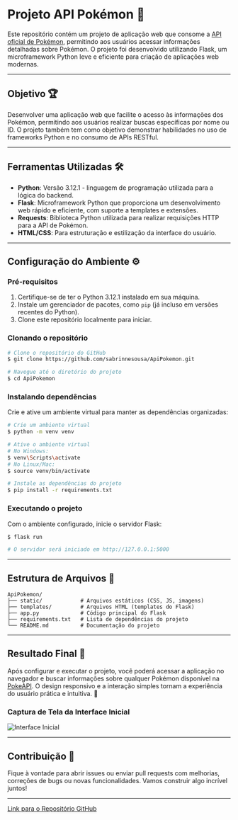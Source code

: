 # Projeto API Pokémon 💛

Este repositório contém um projeto de aplicação web que consome a [API oficial de Pokémon](https://pokeapi.co/api/v2/), permitindo aos usuários acessar informações detalhadas sobre Pokémon. O projeto foi desenvolvido utilizando Flask, um microframework Python leve e eficiente para criação de aplicações web modernas.

---

## Objetivo 🏆

Desenvolver uma aplicação web que facilite o acesso às informações dos Pokémon, permitindo aos usuários realizar buscas específicas por nome ou ID. O projeto também tem como objetivo demonstrar habilidades no uso de frameworks Python e no consumo de APIs RESTful.

---

## Ferramentas Utilizadas 🛠️

- **Python**: Versão 3.12.1 - linguagem de programação utilizada para a lógica do backend.
- **Flask**: Microframework Python que proporciona um desenvolvimento web rápido e eficiente, com suporte a templates e extensões.
- **Requests**: Biblioteca Python utilizada para realizar requisições HTTP para a API de Pokémon.
- **HTML/CSS**: Para estruturação e estilização da interface do usuário.

---

## Configuração do Ambiente ⚙️

### Pré-requisitos

1. Certifique-se de ter o Python 3.12.1 instalado em sua máquina.
2. Instale um gerenciador de pacotes, como `pip` (já incluso em versões recentes do Python).
3. Clone este repositório localmente para iniciar.

### Clonando o repositório

```bash
# Clone o repositório do GitHub
$ git clone https://github.com/sabrinnesousa/ApiPokemon.git

# Navegue até o diretório do projeto
$ cd ApiPokemon
```

### Instalando dependências

Crie e ative um ambiente virtual para manter as dependências organizadas:

```bash
# Crie um ambiente virtual
$ python -m venv venv

# Ative o ambiente virtual
# No Windows:
$ venv\Scripts\activate
# No Linux/Mac:
$ source venv/bin/activate

# Instale as dependências do projeto
$ pip install -r requirements.txt
```

### Executando o projeto

Com o ambiente configurado, inicie o servidor Flask:

```bash
$ flask run

# O servidor será iniciado em http://127.0.0.1:5000
```

---

## Estrutura de Arquivos 📁

```plaintext
ApiPokemon/
├── static/            # Arquivos estáticos (CSS, JS, imagens)
├── templates/         # Arquivos HTML (templates do Flask)
├── app.py             # Código principal do Flask
├── requirements.txt   # Lista de dependências do projeto
└── README.md          # Documentação do projeto
```

---

## Resultado Final 🌟

Após configurar e executar o projeto, você poderá acessar a aplicação no navegador e buscar informações sobre qualquer Pokémon disponível na [PokeAPI](https://pokeapi.co/). O design responsivo e a interação simples tornam a experiência do usuário prática e intuitiva. 🚀

### Captura de Tela da Interface Inicial

![Interface Inicial](static/img/projeto_final/pagina-inicial.PNG)

---

## Contribuição 🤝

Fique à vontade para abrir issues ou enviar pull requests com melhorias, correções de bugs ou novas funcionalidades. Vamos construir algo incrível juntos!

---

[Link para o Repositório GitHub](https://github.com/sabrinnesousa/ApiPokemon)

